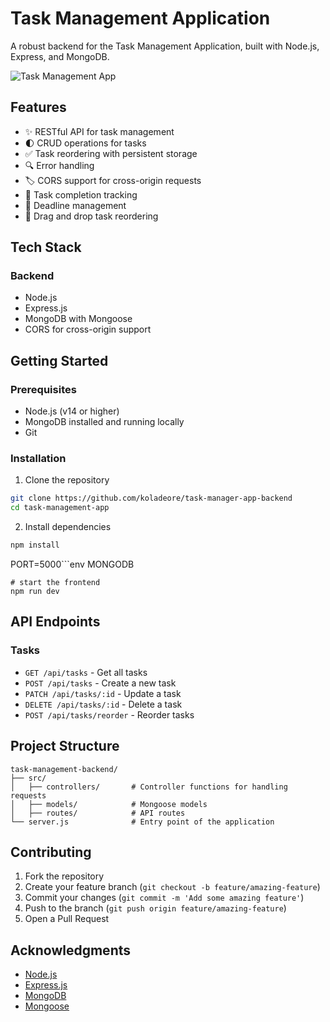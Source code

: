 # Task Management Application

A robust backend for the Task Management Application, built with Node.js, Express, and MongoDB.

![Task Management App](https://source.unsplash.com/random/1200x630/?productivity,task)

## Features

- ✨ RESTful API for task management
- 🌓 CRUD operations for tasks
- ✅ Task reordering with persistent storage
- 🔍 Error handling
- 🏷️ CORS support for cross-origin requests
- 🎯 Task completion tracking
- 📅 Deadline management
- 🔄 Drag and drop task reordering


## Tech Stack

### Backend
- Node.js
- Express.js
- MongoDB with Mongoose
- CORS for cross-origin support

## Getting Started

### Prerequisites
- Node.js (v14 or higher)
- MongoDB installed and running locally
- Git

### Installation

1. Clone the repository
```bash
git clone https://github.com/koladeore/task-manager-app-backend
cd task-management-app
```

2. Install dependencies
```bash
npm install
```

PORT=5000```env
MONGODB
```
# start the frontend
npm run dev
```

## API Endpoints

### Tasks
- `GET /api/tasks` - Get all tasks
- `POST /api/tasks` - Create a new task
- `PATCH /api/tasks/:id` - Update a task
- `DELETE /api/tasks/:id` - Delete a task
- `POST /api/tasks/reorder` - Reorder tasks

## Project Structure

```
task-management-backend/
├── src/
│   ├── controllers/       # Controller functions for handling requests
│   ├── models/            # Mongoose models
│   ├── routes/            # API routes
└── server.js              # Entry point of the application
```

## Contributing

1. Fork the repository
2. Create your feature branch (`git checkout -b feature/amazing-feature`)
3. Commit your changes (`git commit -m 'Add some amazing feature'`)
4. Push to the branch (`git push origin feature/amazing-feature`)
5. Open a Pull Request

## Acknowledgments

- [Node.js](https://nodejs.org/en)
- [Express.js](https://expressjs.com/)
- [MongoDB](https://www.mongodb.com/)
- [Mongoose](https://mongoosejs.com/)